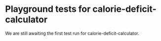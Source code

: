 # Playground tests for calorie-deficit-calculator
We are still awaiting the first test run for calorie-deficit-calculator.
